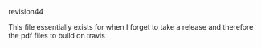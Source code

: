 revision44

This file essentially exists for when I forget to take a release and therefore the pdf files to build on travis
